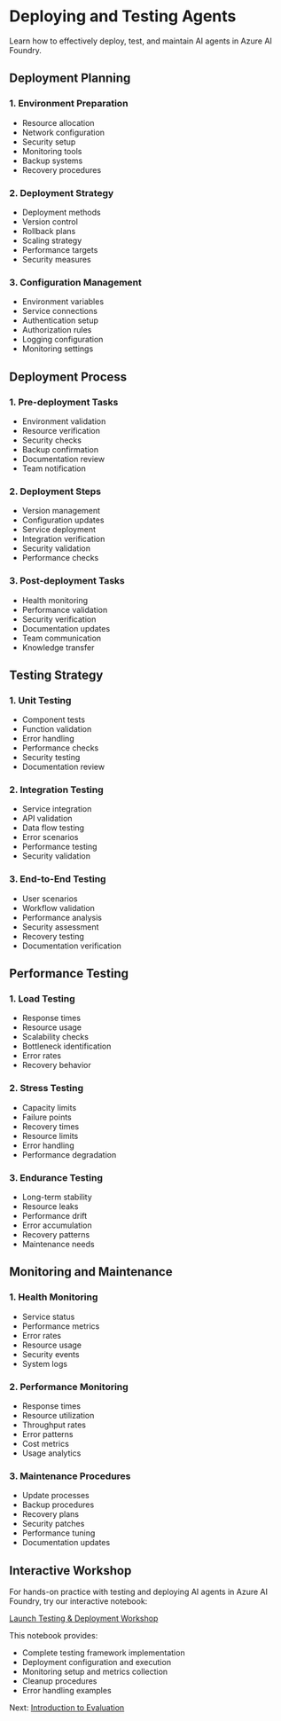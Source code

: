 # Deploying and Testing Agents

Learn how to effectively deploy, test, and maintain AI agents in Azure AI Foundry.

## Deployment Planning

### 1. Environment Preparation
- Resource allocation
- Network configuration
- Security setup
- Monitoring tools
- Backup systems
- Recovery procedures

### 2. Deployment Strategy
- Deployment methods
- Version control
- Rollback plans
- Scaling strategy
- Performance targets
- Security measures

### 3. Configuration Management
- Environment variables
- Service connections
- Authentication setup
- Authorization rules
- Logging configuration
- Monitoring settings

## Deployment Process

### 1. Pre-deployment Tasks
- Environment validation
- Resource verification
- Security checks
- Backup confirmation
- Documentation review
- Team notification

### 2. Deployment Steps
- Version management
- Configuration updates
- Service deployment
- Integration verification
- Security validation
- Performance checks

### 3. Post-deployment Tasks
- Health monitoring
- Performance validation
- Security verification
- Documentation updates
- Team communication
- Knowledge transfer

## Testing Strategy

### 1. Unit Testing
- Component tests
- Function validation
- Error handling
- Performance checks
- Security testing
- Documentation review

### 2. Integration Testing
- Service integration
- API validation
- Data flow testing
- Error scenarios
- Performance testing
- Security validation

### 3. End-to-End Testing
- User scenarios
- Workflow validation
- Performance analysis
- Security assessment
- Recovery testing
- Documentation verification

## Performance Testing

### 1. Load Testing
- Response times
- Resource usage
- Scalability checks
- Bottleneck identification
- Error rates
- Recovery behavior

### 2. Stress Testing
- Capacity limits
- Failure points
- Recovery times
- Resource limits
- Error handling
- Performance degradation

### 3. Endurance Testing
- Long-term stability
- Resource leaks
- Performance drift
- Error accumulation
- Recovery patterns
- Maintenance needs

## Monitoring and Maintenance

### 1. Health Monitoring
- Service status
- Performance metrics
- Error rates
- Resource usage
- Security events
- System logs

### 2. Performance Monitoring
- Response times
- Resource utilization
- Throughput rates
- Error patterns
- Cost metrics
- Usage analytics

### 3. Maintenance Procedures
- Update processes
- Backup procedures
- Recovery plans
- Security patches
- Performance tuning
- Documentation updates

## Interactive Workshop

For hands-on practice with testing and deploying AI agents in Azure AI Foundry, try our interactive notebook:

[Launch Testing & Deployment Workshop](../building_agent/agent_testing/agent_testing.ipynb)

This notebook provides:
- Complete testing framework implementation
- Deployment configuration and execution
- Monitoring setup and metrics collection
- Cleanup procedures
- Error handling examples

Next: [Introduction to Evaluation](../evaluation/intro.md)
